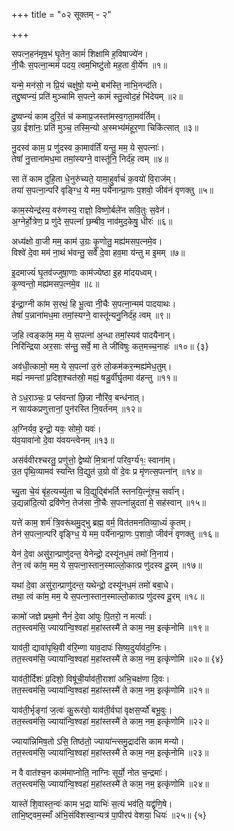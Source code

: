 +++
title = "०२ सूक्तम् - २"

+++

सपत्न॒हन॑मृष॒भं घृ॒तेन॒ कामं॑ शिक्षामि ह॒विषाज्ये॑न।  
नी॒चैः स॒पत्ना॒न्मम॑ पदय॒ त्वम॒भिष्टु॑तो मह॒ता वी॒र्ये॑ण ॥१॥

यन्मे॒ मन॑सो॒ न प्रि॒यं चक्षु॑षो॒ यन्मे॒ बभ॑स्ति॒ नाभि॒नन्द॑ति।  
तद्दु॒ष्वप्न्यं॒ प्रति॑ मुञ्चामि स॒पत्ने॒ कामं॑ स्तु॒त्वोद॒हं भि॑देयम् ॥२॥

दु॒ष्वप्न्यं॑ काम दुरि॒तं च॑ कमाप्र॒जस्ता॑मस्व॒गता॒मव॑र्तिम्।  
उ॒ग्र ईशा॑नः॒ प्रति॑ मुञ्च॒ तस्मि॒न्यो अ॒स्मभ्य॑मंहूर॒णा चिकि॑त्सात् ॥३॥

नु॒दस्व॑ काम॒ प्र णु॑दस्व का॒माव॑र्तिं यन्तु॒ मम॒ ये स॒पत्नाः॑।  
तेषां॑ नु॒त्ताना॑मध॒मा तमां॒स्यग्ने॒ वास्तू॑नि॒ निर्द॑ह॒ त्वम् ॥४॥

सा ते॑ काम दुहि॒ता धे॒नुरु॑च्यते॒ यामा॒हुर्वाचं॑ क॒वयो॑ वि॒राज॑म्।  
तया॑ स॒पत्ना॒न्परि॑ वृङ्ग्धि॒ ये मम॒ पर्ये॑नान्प्रा॒णः प॒शवो॒ जीव॑नं वृणक्तु ॥५॥

काम॒स्येन्द्र॑स्य॒ वरु॑णस्य॒ राज्ञो॒ विष्णो॒र्बले॑न सवि॒तुः स॒वेन॑।  
अ॒ग्नेर्हो॒त्रेण॒ प्र णु॑दे स॒पत्नां॑ छ॒म्बीव॒ नाव॑मुद॒केषु॒ धीरः॑ ॥६॥

अध्य॑क्षो वा॒जी मम॒ काम॑ उ॒ग्रः कृ॒णोतु॒ मह्य॑मसप॒त्नमे॒व।  
विश्वे॑ दे॒वा मम॑ ना॒थं भ॑वन्तु॒ सर्वे॑ दे॒वा हव॒मा य॑न्तु म इ॒मम् ॥७॥

इ॒दमाज्यं॑ घृ॒तव॑ज्जुषा॒णाः काम॑ज्येष्ठा इ॒ह मा॑दयध्वम्।  
कृ॒ण्वन्तो॒ मह्य॑मसप॒त्नमे॒व ॥८॥

इ॑न्द्रा॒ग्नी का॑म स॒रथं॒ हि भू॒त्वा नी॒चैः स॒पत्ना॒न्मम॑ पादयाथः।  
तेषां॑ प॒न्नाना॑मध॒मा तमां॒स्यग्ने॒ वास्तू॑न्यनु॒निर्द॑ह॒ त्वम् ॥९॥

ज॒हि त्वङ्का॑म॒ मम॒ ये स॒पत्ना॑ अ॒न्धा तमां॒स्यव॑ पादयैनान्।  
निरि॑न्द्रिया अर॒साः स॑न्तु॒ सर्वे॒ मा ते जी॑विषुः कत॒मच्च॒नाहः॑ ॥१०॥ {३}

अव॑धी॒त्कामो॒ मम॒ ये स॒पत्ना॑ उ॒रुं लो॒कम॑कर॒न्मह्य॑मेध॒तुम्।  
मह्यं॑ नमन्तां प्र॒दिश॒श्चत॑स्रो॒ मह्यं॒ षडु॒र्वीर्घृ॒तमा व॑हन्तु ॥११॥

ते ऽध॒राञ्चः॒ प्र प्ल॑वन्तां छि॒न्ना नौरि॑व॒ बन्ध॑नात्।  
न साय॑कप्रणुत्तानां॒ पुन॑रस्ति नि॒वर्त॑नम् ॥१२॥

अ॒ग्निर्यव॒ इन्द्रो॒ यवः॒ सोमो॒ यवः॑।  
य॑व॒यावा॑नो दे॒वा य॑वयन्त्वेनम् ॥१३॥

अस॑र्ववीरश्चरतु॒ प्रणु॑त्तो॒ द्वेष्यो॑ मि॒त्रानां॑ परिव॒र्ग्य॑१ः॒ स्वाना॑म्।  
उ॒त पृ॑थि॒व्यामव॑ स्यन्ति वि॒द्युत॑ उ॒ग्रो वो॑ दे॒वः प्र मृ॑णत्स॒पत्ना॑न् ॥१४॥

च्यु॒ता चे॒यं बृ॑ह॒त्यच्यु॑ता च वि॒द्युद्बि॑भर्ति स्तनयि॒त्नूंश्च॒ सर्वा॑न्।  
उ॒द्यन्ना॑दि॒त्यो द्रवि॑णेन॒ तेज॑सा नी॒चैः स॒पत्ना॑न्नुदतां मे॒ सह॑स्वान् ॥१५॥

यत्ते॑ काम॒ शर्म॑ त्रि॒वरू॑थमु॒द्भु ब्रह्म॒ वर्म॒ वित॑तमनतिव्या॒ध्यं॑ कृ॒तम्।  
तेन॑ स॒पत्ना॒न्परि॑ वृङ्ग्धि॒ ये मम॒ पर्ये॑नान्प्रा॒णः प॒शावो॒ जीव॑नं वृणक्तु ॥१६॥

येन॑ दे॒वा असु॑रा॒न्प्राणु॑दन्त॒ येनेन्द्रो॒ दस्यू॑नध॒मं तमो॑ नि॒नाय॑।  
तेन॒ त्वं का॑म॒ मम॒ ये स॒पत्ना॒स्तान॒स्माल्लो॒कात्प्र णु॑दस्व दू॒रम् ॥१७॥

यथा॑ दे॒वा असु॑रा॒न्प्राणु॑दन्त॒ यथेन्द्रो॒ दस्यू॑नध॒मं तमो॑ बबा॒धे।  
तथा॒ त्वं का॑म॒ मम॒ ये स॒पत्ना॒स्तान॒स्माल्लो॒कात्प्र णु॑दस्व दू॒रम् ॥१८॥

कामो॑ जज्ञे प्रथ॒मो नैनं॑ दे॒वा आ॑पुः पि॒तरो॒ न मर्त्याः॑।  
तत॒स्त्वम॑सि॒ ज्याया॑न्वि॒श्वहा॑ म॒हांस्तस्मै॑ ते काम॒ नम॒ इत्कृ॑नोमि ॥१९॥

याव॑ती॒ द्यावा॑पृथि॒वी व॑रि॒म्णा याव॒दापः॑ सिष्य॒दुर्याव॑द॒ग्निः।  
तत॒स्त्वम॑सि॒ ज्याया॑न्वि॒श्वहा॑ म॒हांस्तस्मै॑ ते काम॒ नम॒ इत्कृ॑णोमि ॥२०॥ {४}

याव॑ती॒र्दिशः॑ प्र॒दिशो॒ विषू॑ची॒र्याव॑ती॒राशा॑ अभि॒चक्ष॑णा दि॒वः।  
तत॒स्त्वम॑सि॒ ज्याया॑न्वि॒श्वहा॑ म॒हांस्तस्मै॑ ते काम॒ नम॒ इत्कृ॑णोमि ॥२१॥

याव॑ती॒र्भृङ्गा॑ ज॒त्वः॑ कु॒रूर॑वो॒ याव॑ती॒र्वघा॑ वृक्षस॒र्प्यो॑ बभू॒वुः।  
तत॒स्त्वम॑सि॒ ज्याया॑न्वि॒श्वहा॑ म॒हांस्तस्मै॑ ते काम॒ नम॒ इत्कृ॑णोमि ॥२२॥

ज्याया॑न्निमिष॒तो ऽसि॒ तिष्ठ॑तो॒ ज्याया॑न्त्समु॒द्राद॑सि काम मन्यो।  
तत॒स्त्वम॑सि॒ ज्याया॑न्वि॒श्वहा॑ म॒हांस्तस्मै॑ ते काम॒ नम॒ इत्कृ॑नोमि ॥२३॥

न वै वात॑श्च॒न काम॑माप्नोति॒ नाग्निः सूर्यो॒ नोत च॒न्द्रमाः॑।  
तत॒स्त्वम॑सि॒ ज्याया॑न्वि॒श्वहा॑ म॒हांस्तस्मै॑ ते काम॒ नम॒ इत्कृ॑णोमि ॥२४॥

यास्ते॑ शि॒वास्त॒न्वः॑ काम भ॒द्रा याभिः॑ स॒त्यं भव॑ति॒ यद्वृ॑णि॒षे।  
ताभि॒ष्ट्वम॒स्माँ अ॑भि॒संवि॑शस्वा॒न्यत्र॑ पा॒पीरप॑ वेशया॒ धियः॑ ॥२५॥ {५}
